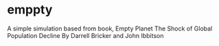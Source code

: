 # emppty
A simple simulation based from book, Empty Planet The Shock of Global Population Decline By Darrell Bricker and John Ibbitson

